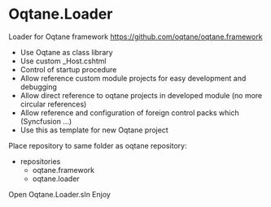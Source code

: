 # Oqtane.Loader
Loader for Oqtane framework
https://github.com/oqtane/oqtane.framework

+ Use Oqtane as class library
+ Use custom _Host.cshtml
+ Control of startup procedure 
+ Allow reference custom module projects for easy development and debugging
+ Allow direct reference to oqtane projects in developed module (no more circular references)
+ Allow reference and configuration of foreign control packs which (Syncfusion ...)
+ Use this as template for new Oqtane project

Place repository to same folder as oqtane repository:
* repositories
  - oqtane.framework
  - oqtane.loader 

Open Oqtane.Loader.sln
Enjoy
